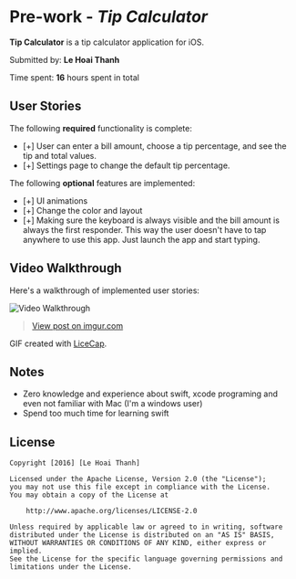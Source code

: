 # Pre-work - *Tip Calculator*

**Tip Calculator** is a tip calculator application for iOS.

Submitted by: **Le Hoai Thanh**

Time spent: **16** hours spent in total

## User Stories

The following **required** functionality is complete:

* [+] User can enter a bill amount, choose a tip percentage, and see the tip and total values.
* [+] Settings page to change the default tip percentage.

The following **optional** features are implemented:
* [+] UI animations
* [+] Change the color and layout
* [+] Making sure the keyboard is always visible and the bill amount is always the first responder. This way the user doesn't have to tap anywhere to use this app. Just launch the app and start typing.

## Video Walkthrough 

Here's a walkthrough of implemented user stories:

<img src='https://imgur.com/7w9hYib.gif' title='Video Walkthrough' width='' alt='Video Walkthrough' />

<blockquote class="imgur-embed-pub" lang="en" data-id="7w9hYib"><a href="//imgur.com/7w9hYib">View post on imgur.com</a></blockquote>
<script async src="//s.imgur.com/min/embed.js" charset="utf-8"></script>

GIF created with [LiceCap](http://www.cockos.com/licecap/).

## Notes

- Zero knowledge and experience about swift, xcode programing and even not familiar with Mac (I'm a windows user)
- Spend too much time for learning swift

## License

    Copyright [2016] [Le Hoai Thanh]

    Licensed under the Apache License, Version 2.0 (the "License");
    you may not use this file except in compliance with the License.
    You may obtain a copy of the License at

        http://www.apache.org/licenses/LICENSE-2.0

    Unless required by applicable law or agreed to in writing, software
    distributed under the License is distributed on an "AS IS" BASIS,
    WITHOUT WARRANTIES OR CONDITIONS OF ANY KIND, either express or implied.
    See the License for the specific language governing permissions and
    limitations under the License.
